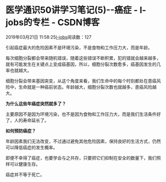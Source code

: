 # 医学通识50讲学习笔记(5)--癌症 - l-jobs的专栏 - CSDN博客





2019年03月21日 11:58:25[l-jobs](https://me.csdn.net/qq_26010491)阅读数：127








引起癌症最大的危险因素不是环境污染，不是食物和工作压力大，而是年龄。

每次细胞分裂都会带来随机错误，随着这些错误不断积累，犯的错就会越来越多，就有可能发生在关键点上变成癌基因，所以，细胞分裂次数愈多，癌基因发生的几率也就越大。

细胞分裂会带来基因突变，从这个角度来看，我们生命中的每个时刻都处在患癌风险中，生命就是一种癌前状态。年龄越大，细胞分裂次数也就越多，患癌风险越大。

**为什么这些年癌症突然就多了？**

主要原因不是因为环境污染，也不是因为食物和工作压力大，而是我们生活条件好了，人的寿命延长了。

**如何预防癌症？**

年龄因素我们无法改变，不过通过避免其他危险因素，保持良好的生活方式，仍然可以降低癌症的发生概率。

即便不幸得了癌症，也要学会与之共存，只要把它们抑制在安全的数量下，我们照样可以健康生存。

癌症并不等于死亡。



